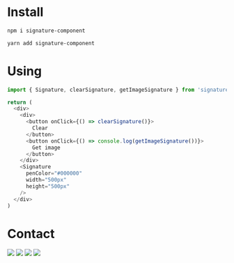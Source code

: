 # Install
````bash
npm i signature-component
````
````bash
yarn add signature-component
````
# Using
````js
import { Signature, clearSignature, getImageSignature } from 'signature-component';

return (
  <div>
    <div>
      <button onClick={() => clearSignature()}>
        Clear
      </button>
      <button onClick={() => console.log(getImageSignature())}>
        Get image
      </button>
    </div>
    <Signature
      penColor="#000000"
      width="500px"
      height="500px"
    />
  </div>
)
````
# Contact
<div> 
  <a href="https://instagram.com/caio_damiao" target="_blank"><img src="https://img.shields.io/badge/-Instagram-%23E4405F?style=for-the-badge&logo=instagram&logoColor=white" target="_blank"></a>
  <a href = "mailto:caio.henriquealves@outlook.com"><img src="https://img.shields.io/badge/Email-0078D4?style=for-the-badge&logo=microsoft-outlook&logoColor=white" target="_blank"></a>
  <a href = "https://github.com/CaioHAlves"><img src="https://img.shields.io/badge/GitHub-000000?style=for-the-badge&logo=github&logoColor=white" target="_blank"></a>
  <a href="https://www.linkedin.com/in/caio-henrique-alves/" target="_blank"><img src="https://img.shields.io/badge/-LinkedIn-%230077B5?style=for-the-badge&logo=linkedin&logoColor=white" target="_blank"></a>
</div>